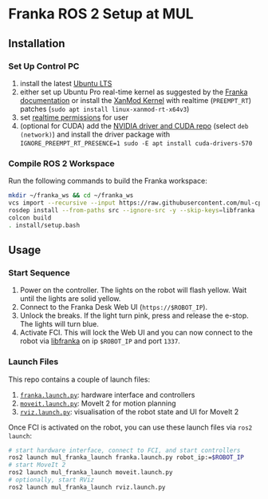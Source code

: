 # Franka ROS 2 Setup at MUL

## Installation

### Set Up Control PC

1. install the latest [Ubuntu LTS](https://ubuntu.com/download/desktop)
2. either set up Ubuntu Pro real-time kernel as suggested by the [Franka documentation](https://support.franka.de/docs/installation_linux.html#setting-up-the-real-time-kernel) or install the [XanMod Kernel](https://xanmod.org/) with realtime (`PREEMPT_RT`) patches (`sudo apt install linux-xanmod-rt-x64v3`)
3. set [realtime permissions](https://support.franka.de/docs/installation_linux.html#installation-real-time) for user
4. (optional for CUDA) add the [NVIDIA driver and CUDA repo](https://developer.nvidia.com/cuda-downloads?target_os=Linux&target_arch=x86_64&Distribution=Ubuntu) (select `deb (network)`) and install the driver package with `IGNORE_PREEMPT_RT_PRESENCE=1 sudo -E apt install cuda-drivers-570`

### Compile ROS 2 Workspace

Run the following commands to build the Franka workspace:
```sh
mkdir ~/franka_ws && cd ~/franka_ws
vcs import --recursive --input https://raw.githubusercontent.com/mul-cps/mul_franka/refs/heads/main/sources.repos
rosdep install --from-paths src --ignore-src -y --skip-keys=libfranka
colcon build
. install/setup.bash
```

## Usage

### Start Sequence

1. Power on the controller. The lights on the robot will flash yellow. Wait until the lights are solid yellow.
2. Connect to the Franka Desk Web UI (`https://$ROBOT_IP`).
3. Unlock the breaks. If the light turn pink, press and release the e-stop. The lights will turn blue.
4. Activate FCI. This will lock the Web UI and you can now connect to the robot via [libfranka](https://github.com/frankaemika/libfranka) on ip `$ROBOT_IP` and port `1337`.

### Launch Files

This repo contains a couple of launch files:
1. [`franka.launch.py`](mul_franka_launch/launch/franka.launch.py): hardware interface and controllers
2. [`moveit.launch.py`](mul_franka_launch/launch/moveit.launch.py): MoveIt 2 for motion planning
3. [`rviz.launch.py`](mul_franka_launch/launch/rviz.launch.py): visualisation of the robot state and UI for MoveIt 2


Once FCI is activated on the robot, you can use these launch files via `ros2 launch`:
```sh
# start hardware interface, connect to FCI, and start controllers
ros2 launch mul_franka_launch franka.launch.py robot_ip:=$ROBOT_IP
# start MoveIt 2
ros2 launch mul_franka_launch moveit.launch.py
# optionally, start RViz
ros2 launch mul_franka_launch rviz.launch.py
```
